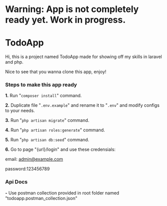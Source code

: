 # Warning: App is not completely ready yet. Work in progress.
# TodoApp
Hi, this is a project named TodoApp made for showing off my skills in laravel and php.

Nice to see that you wanna clone this app, enjoy!

### Steps to make this app ready
**1.** Run "`composer install`" command.

**2.** Duplicate file "`.env.example`" and rename it to "`.env`" and modify configs to your needs.

**3.** Run "`php artisan migrate`" command.

**4.** Run "`php artisan roles:generate`" command.

**5.** Run "`php artisan db:seed`" command.

**6.** Go to page "{url}/login" and use these credensials:

email: admin@example.com

password:123456789

### Api Docs
**-** Use postman collection provided in root folder named 
"todoapp.postman_collection.json"
